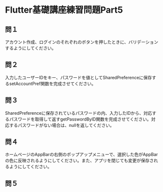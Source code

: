# Flutter基礎講座練習問題Part5

## 問１
アカウント作成、ログインのそれぞれのボタンを押したときに、バリデーションするようにしてください。

## 問２
入力したユーザーIDをキー、パスワードを値としてSharedPreferenceに保存するsetAccountPref関数を完成させてください。

## 問３
SharedPreferenceに保存されているパスワードの内、入力したIDから、対応するパスワードを取得して返すgetPasswordByID関数を完成させてください。対応するパスワードがない場合は、nullを返してください。

## 問４
ホームページのAppBarの右側のポップアップメニューで、選択した色がAppBarの色に反映されるようにしてください。また、アプリを閉じても変更が保存されるようにしてください。

## 問５

